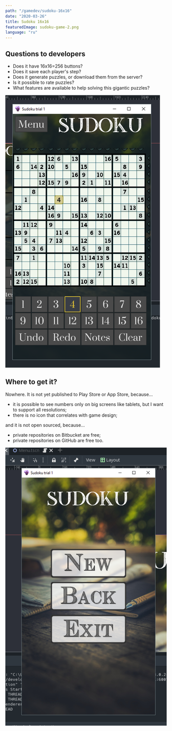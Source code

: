 ```yaml
---
path: "/gamedev/sudoku-16x16"
date: "2020-03-26"
title: Sudoku 16x16
featuredImage: sudoku-game-2.png
language: "ru"
---
```


## Questions to developers

- Does it have 16x16=256 buttons?
- Does it save each player's step?
- Does it generate puzzles, or download them from the server?
- Is it possible to rate puzzles?
- What features are available to help solving this gigantic puzzles?

![Game screen](./sudoku-game-2.png)

## Where to get it?

Nowhere. It is not yet published to Play Store or App Store, because...

- it is possible to see numbers only on big screens like tablets, but I want to support all resolutions;
- there is no icon that correlates with game design;

and it is not open sourced, because...

- private repositories on Bitbucket are free;
- private repositories on GitHub are free too.

![Menu screen](./sudoku-menu-1.png)
